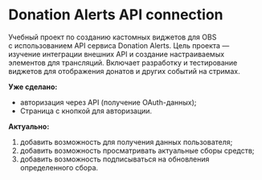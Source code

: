 # Donation Alerts API connection

Учебный проект по созданию кастомных виджетов для OBS с использованием API сервиса Donation Alerts. Цель проекта — изучение интеграции внешних API и создание настраиваемых элементов для трансляций. Включает разработку и тестирование виджетов для отображения донатов и других событий на стримах.

**Уже сделано:**
- авторизация через API (получение OAuth-данных);
- Страница с кнопкой для авторизации.

**Актуально:**
1. добавить возможность для получения данных пользователя;
2. добавить возможность просматривать актуальные сборы средств;
3. добавить возможность подписываться на обновления определенного сбора.